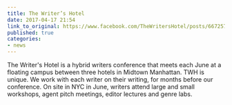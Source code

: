 ```yaml
---
title: The Writer’s Hotel
date: 2017-04-17 21:54
link_to_original: https://www.facebook.com/TheWritersHotel/posts/667257483445275
published: true
categories:
- news
---
```



The Writer's Hotel is a hybrid writers conference that meets each June at a floating campus between three hotels in Midtown Manhattan. TWH is unique. We work with each writer on their writing, for months before our conference. On site in NYC in June, writers attend large and small workshops, agent pitch meetings, editor lectures and genre labs.